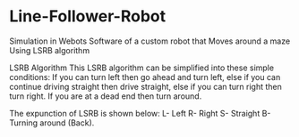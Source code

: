 # Line-Follower-Robot
Simulation in Webots Software of a custom robot that Moves around a maze Using LSRB algorithm




LSRB Algorithm
This LSRB algorithm can be simplified into these simple conditions:
If you can turn left then go ahead and turn left,
else if you can continue driving straight then drive straight,
else if you can turn right then turn right.
If you are at a dead end then turn around.

The expunction of LSRB is shown below:
L- Left
R- Right
S- Straight
B- Turning around (Back).

